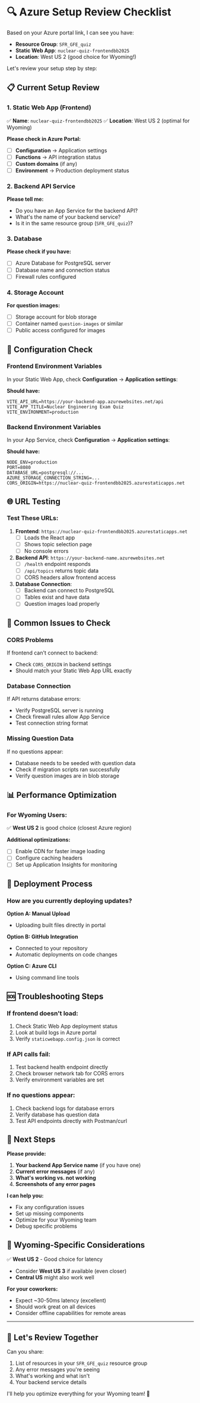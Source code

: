 # 🔍 Azure Setup Review Checklist

Based on your Azure portal link, I can see you have:
- **Resource Group**: `SFR_GFE_quiz`
- **Static Web App**: `nuclear-quiz-frontendbb2025`
- **Location**: West US 2 (good choice for Wyoming!)

Let's review your setup step by step:

## 📋 **Current Setup Review**

### **1. Static Web App (Frontend)**
✅ **Name**: `nuclear-quiz-frontendbb2025`
✅ **Location**: West US 2 (optimal for Wyoming)

**Please check in Azure Portal:**
- [ ] **Configuration** → Application settings
- [ ] **Functions** → API integration status
- [ ] **Custom domains** (if any)
- [ ] **Environment** → Production deployment status

### **2. Backend API Service**
**Please tell me:**
- Do you have an App Service for the backend API?
- What's the name of your backend service?
- Is it in the same resource group (`SFR_GFE_quiz`)?

### **3. Database**
**Please check if you have:**
- [ ] Azure Database for PostgreSQL server
- [ ] Database name and connection status
- [ ] Firewall rules configured

### **4. Storage Account**
**For question images:**
- [ ] Storage account for blob storage
- [ ] Container named `question-images` or similar
- [ ] Public access configured for images

## 🔧 **Configuration Check**

### **Frontend Environment Variables**
In your Static Web App, check **Configuration** → **Application settings**:

**Should have:**
```
VITE_API_URL=https://your-backend-app.azurewebsites.net/api
VITE_APP_TITLE=Nuclear Engineering Exam Quiz
VITE_ENVIRONMENT=production
```

### **Backend Environment Variables**
In your App Service, check **Configuration** → **Application settings**:

**Should have:**
```
NODE_ENV=production
PORT=8080
DATABASE_URL=postgresql://...
AZURE_STORAGE_CONNECTION_STRING=...
CORS_ORIGIN=https://nuclear-quiz-frontendbb2025.azurestaticapps.net
```

## 🌐 **URL Testing**

### **Test These URLs:**

1. **Frontend**: `https://nuclear-quiz-frontendbb2025.azurestaticapps.net`
   - [ ] Loads the React app
   - [ ] Shows topic selection page
   - [ ] No console errors

2. **Backend API**: `https://your-backend-name.azurewebsites.net`
   - [ ] `/health` endpoint responds
   - [ ] `/api/topics` returns topic data
   - [ ] CORS headers allow frontend access

3. **Database Connection**:
   - [ ] Backend can connect to PostgreSQL
   - [ ] Tables exist and have data
   - [ ] Question images load properly

## 🚨 **Common Issues to Check**

### **CORS Problems**
If frontend can't connect to backend:
- Check `CORS_ORIGIN` in backend settings
- Should match your Static Web App URL exactly

### **Database Connection**
If API returns database errors:
- Verify PostgreSQL server is running
- Check firewall rules allow App Service
- Test connection string format

### **Missing Question Data**
If no questions appear:
- Database needs to be seeded with question data
- Check if migration scripts ran successfully
- Verify question images are in blob storage

## 📊 **Performance Optimization**

### **For Wyoming Users:**
✅ **West US 2** is good choice (closest Azure region)

**Additional optimizations:**
- [ ] Enable CDN for faster image loading
- [ ] Configure caching headers
- [ ] Set up Application Insights for monitoring

## 🔄 **Deployment Process**

### **How are you currently deploying updates?**

**Option A: Manual Upload**
- Uploading built files directly in portal

**Option B: GitHub Integration**
- Connected to your repository
- Automatic deployments on code changes

**Option C: Azure CLI**
- Using command line tools

## 🆘 **Troubleshooting Steps**

### **If frontend doesn't load:**
1. Check Static Web App deployment status
2. Look at build logs in Azure portal
3. Verify `staticwebapp.config.json` is correct

### **If API calls fail:**
1. Test backend health endpoint directly
2. Check browser network tab for CORS errors
3. Verify environment variables are set

### **If no questions appear:**
1. Check backend logs for database errors
2. Verify database has question data
3. Test API endpoints directly with Postman/curl

## 📝 **Next Steps**

**Please provide:**
1. **Your backend App Service name** (if you have one)
2. **Current error messages** (if any)
3. **What's working vs. not working**
4. **Screenshots of any error pages**

**I can help you:**
- Fix any configuration issues
- Set up missing components
- Optimize for your Wyoming team
- Debug specific problems

## 🎯 **Wyoming-Specific Considerations**

✅ **West US 2** - Good choice for latency
- Consider **West US 3** if available (even closer)
- **Central US** might also work well

**For your coworkers:**
- Expect ~30-50ms latency (excellent)
- Should work great on all devices
- Consider offline capabilities for remote areas

---

## 🤝 **Let's Review Together**

Can you share:
1. List of resources in your `SFR_GFE_quiz` resource group
2. Any error messages you're seeing
3. What's working and what isn't
4. Your backend service details

I'll help you optimize everything for your Wyoming team! 🚀